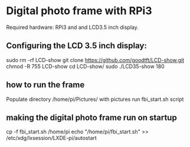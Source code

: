 # Digital photo frame with RPi3
Required hardware: RPi3 and and LCD3.5 inch display.

## Configuring the LCD 3.5 inch display: 
sudo rm -rf LCD-show
git clone https://github.com/goodtft/LCD-show.git
chmod -R 755 LCD-show
cd LCD-show/
sudo ./LCD35-show 180

## how to run the frame
Populate directory /home/pi/Pictures/ with pictures
run fbi_start.sh script

## making the digital photo frame run on startup
cp -f fbi_start.sh /home/pi
echo "/home/pi/fbi_start.sh" >> /etc/xdg/lxsession/LXDE-pi/autostart
